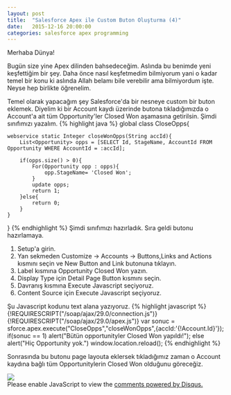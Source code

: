 ```yaml
---
layout: post
title:  "Salesforce Apex ile Custom Buton Oluşturma (4)"
date:   2015-12-16 20:00:00
categories: salesforce apex programming
---
```


Merhaba Dünya!

Bugün size yine Apex dilinden bahsedeceğim. Aslında bu benimde yeni keşfettiğim bir şey. Daha önce nasıl keşfetmedim bilmiyorum yani o kadar temel bir konu ki aslında Allah belamı bile verebilir ama bilmiyordum işte. Neyse hep birlikte öğrenelim.

Temel olarak yapacağım şey Salesforce'da bir nesneye custom bir buton eklemek. Diyelim ki bir Account kaydı üzerinde butona tıkladığımızda o Account'a ait tüm Opportunity'ler Closed Won aşamasına getirilsin. Şimdi sınıfımızı yazalım.
{% highlight java %}
global class CloseOpps{
    
    webservice static Integer closeWonOpps(String accId){
        List<Opportunity> opps = [SELECT Id, StageName, AccountId FROM Opportunity WHERE AccountId = :accId];

        if(opps.size() > 0){
            For(Opportunity opp : opps){
                opp.StageName= 'Closed Won';
            }
            update opps;
            return 1;
        }else{
            return 0;
        }
    }
}
{% endhighlight %}
Şimdi sınıfımızı hazırladık. Sıra geldi butonu hazırlamaya.

1. Setup'a girin.
2. Yan sekmeden Customize -> Accounts -> Buttons,Links and Actions kısmını seçin ve New Button and Link butonuna tıklayın.
3. Label kısmına Opportunity Closed Won yazın.
4. Display Type için Detail Page Button kısmını seçin.
5. Davranış kısmına Execute Javascript seçiyoruz.
6. Content Source için Execute Javascript seçiyoruz.

Şu Javascript kodunu text alana yazıyoruz.
{% highlight javascript %}
{!REQUIRESCRIPT("/soap/ajax/29.0/connection.js")}
{!REQUIRESCRIPT("/soap/ajax/29.0/apex.js")}
var sonuc = sforce.apex.execute("CloseOpps","closeWonOpps",{accId:'{!Account.Id}'});
if(sonuc == 1) alert("Bütün opportunityler Closed Won yapıldı!");
else alert("Hiç Opportunity yok.")
window.location.reload();
{% endhighlight %}

Sonrasında bu butonu page layouta eklersek tıkladığımız zaman o Account kaydına bağlı tüm Opportunitylerin Closed Won olduğunu göreceğiz.

<img src="http://ztugcesirin.com/assets/sfss1.PNG"/>

<div id="disqus_thread"></div>
<script>
    /**
     *  RECOMMENDED CONFIGURATION VARIABLES: EDIT AND UNCOMMENT THE SECTION BELOW TO INSERT DYNAMIC VALUES FROM YOUR PLATFORM OR CMS.
     *  LEARN WHY DEFINING THESE VARIABLES IS IMPORTANT: https://disqus.com/admin/universalcode/#configuration-variables
     */
    /*
    var disqus_config = function () {
        this.page.url = PAGE_URL;  // Replace PAGE_URL with your page's canonical URL variable
        this.page.identifier = PAGE_IDENTIFIER; // Replace PAGE_IDENTIFIER with your page's unique identifier variable
    };
    */
    (function() {  // DON'T EDIT BELOW THIS LINE
        var d = document, s = d.createElement('script');

        s.src = '//ztugcesirincom.disqus.com/embed.js';

        s.setAttribute('data-timestamp', +new Date());
        (d.head || d.body).appendChild(s);
    })();
</script>
<noscript>Please enable JavaScript to view the <a href="https://disqus.com/?ref_noscript" rel="nofollow">comments powered by Disqus.</a></noscript>
